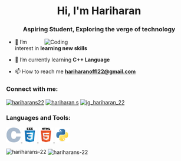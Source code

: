 <h1 align="center">Hi, I'm Hariharan </h1>
<h3 align="center">Aspiring Student, Exploring the verge of technology</h3>
<img align="right" alt="Coding" width="400" src="https://www.springboard.com/blog/wp-content/uploads/2022/06/what-does-a-coder-do-2022-career-guide.jpg">

- 🔭 I’m interest in **learning new skills**

- 🌱 I’m currently learning **C++ Language**

- 📫 How to reach me **hariharanoffl22@gmail.com**

<h3 align="left">Connect with me:</h3>
<p align="left">
<a href="https://linkedin.com/in/hariharans22" target="blank"><img align="center" src="https://raw.githubusercontent.com/rahuldkjain/github-profile-readme-generator/master/src/images/icons/Social/linked-in-alt.svg" alt="hariharans22" height="30" width="40" /></a>
<a href="https://www.facebook.com/profile.php?id=61553898812073" target="blank"><img align="center" src="https://raw.githubusercontent.com/rahuldkjain/github-profile-readme-generator/master/src/images/icons/Social/facebook.svg" alt="hariharan s" height="30" width="40" /></a>
<a href="https://instagram.com/ig_hariharan_22" target="blank"><img align="center" src="https://raw.githubusercontent.com/rahuldkjain/github-profile-readme-generator/master/src/images/icons/Social/instagram.svg" alt="ig_hariharan_22" height="30" width="40" /></a>
</p>

<h3 align="left">Languages and Tools:</h3>
<p align="left"> <a href="https://www.cprogramming.com/" target="_blank" rel="noreferrer"> <img src="https://raw.githubusercontent.com/devicons/devicon/master/icons/c/c-original.svg" alt="c" width="40" height="40"/> </a> <a href="https://www.w3schools.com/css/" target="_blank" rel="noreferrer"> <img src="https://raw.githubusercontent.com/devicons/devicon/master/icons/css3/css3-original-wordmark.svg" alt="css3" width="40" height="40"/> </a> <a href="https://www.w3.org/html/" target="_blank" rel="noreferrer"> <img src="https://raw.githubusercontent.com/devicons/devicon/master/icons/html5/html5-original-wordmark.svg" alt="html5" width="40" height="40"/> </a> <a href="https://www.python.org" target="_blank" rel="noreferrer"> <img src="https://raw.githubusercontent.com/devicons/devicon/master/icons/python/python-original.svg" alt="python" width="40" height="40"/> </a> </p>

<p><img align="left" src="https://github-readme-stats.vercel.app/api/top-langs?username=hariharans-22&show_icons=true&locale=en&layout=compact" alt="hariharans-22" /></p>

<p>&nbsp;<img align="center" src="https://github-readme-stats.vercel.app/api?username=hariharans-22&show_icons=true&locale=en" alt="hariharans-22" /></p>





